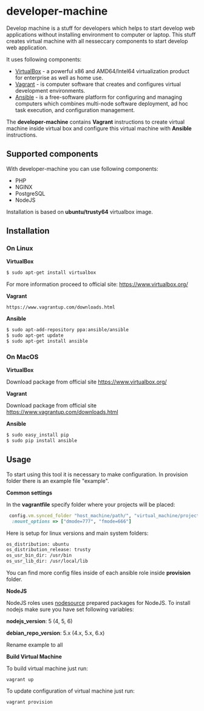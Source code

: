 # developer-machine

Develop machine is a stuff for developers which helps to start develop web applications without installing 
environment to computer or laptop. 
This stuff creates virtual machine with all nesseccary components to start develop web application. 

It uses following components:
* [VirtualBox](https://www.virtualbox.org/) - a powerful x86 and AMD64/Intel64 virtualization product for enterprise as well as home use.
* [Vagrant](https://www.vagrantup.com/) - is computer software that creates and configures virtual development environments.
* [Ansible](https://www.ansible.com/) - is a free-software platform for configuring and managing computers which combines multi-node software deployment, ad hoc task execution, and configuration management.

The **developer-machine** contains **Vagrant** instructions to create virtual machine inside virtual box and configure this
virtual machine with **Ansible** instructions.

## Supported components

With developer-machine you can use following components:

* PHP
* NGINX
* PostgreSQL
* NodeJS

Installation is based on **ubuntu/trusty64** virtualbox image.

## Installation

### On Linux

**VirtualBox**

```sh
$ sudo apt-get install virtualbox
```

For more information proceed to official site: https://www.virtualbox.org/

**Vagrant**


```
https://www.vagrantup.com/downloads.html
```


**Ansible**

```sh
$ sudo apt-add-repository ppa:ansible/ansible
$ sudo apt-get update
$ sudo apt-get install ansible
```

### On MacOS

**VirtualBox**

Download package from official site https://www.virtualbox.org/



**Vagrant**

Download package from official site https://www.vagrantup.com/downloads.html


**Ansible**

```sh
$ sudo easy_install pip
$ sudo pip install ansible
```

## Usage

To start using this tool it is necessary to make configuration. In provision folder there is an example file "example".

**Common settings**

In the **vagrantfile** specify folder where your projects will be placed:

```ruby
 config.vm.synced_folder "host_machine/path/", "virtual_machine/project", 
  :mount_options => ["dmode=777", "fmode=666"]
```

Here is setup for linux versions and main system folders:

```sh
os_distribution: ubuntu
os_distribution_release: trusty
os_usr_bin_dir: /usr/bin
os_usr_lib_dir: /usr/local/lib
```

You can find more config files inside of each ansible role inside **provision** folder.
 
**NodeJS**

NodeJS roles uses [nodesource](https://github.com/nodesource) prepared packages for NodeJS.
To install nodejs make sure you have set following variables:

**nodejs_version**: 5 (4, 5, 6)

**debian_repo_version**: 5.x (4.x, 5.x, 6.x)

Rename example to all
 
**Build Virtual Machine**

To build virtual machine just run:

```
vagrant up
```

To update configuration of virtual machine just run:

```
vagrant provision
```
